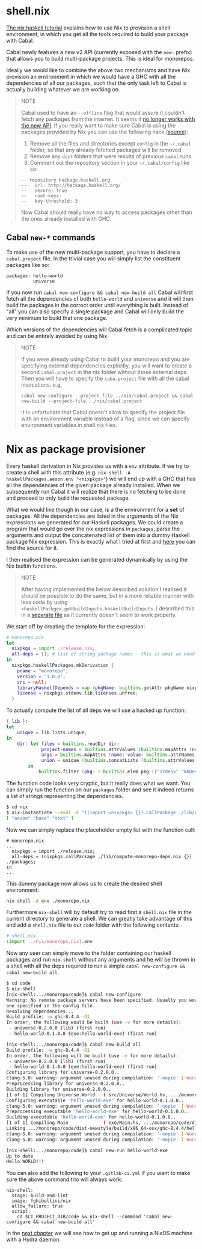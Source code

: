 
# shell.nix

[The nix haskell tutorial](https://github.com/Gabriel439/haskell-nix/tree/master/project0#building-with-cabal) explains how to use Nix to provision a shell environment,
in which you get all the tools required to build your package with Cabal.

Cabal newly features a new v2 API (currently exposed with the `new-` prefix) that allows you to build multi-package projects.
This is ideal for monorepos.

Ideally we would like to combine the above two mechanisms and have Nix provision an environment in which we would have a GHC with all
the dependencies of all our packages, such that the only task left to Cabal is actually building whatever we are working on.

> NOTE
>
> Cabal used to have an `--offline` flag that would assure it couldn't fetch any packages from the internet.
> It seems it [no longer works with the new API](https://github.com/haskell/cabal/issues/5346).
> If you really want to make sure Cabal is using the packages provided by Nix you can use the following hack ([source](https://github.com/haskell/cabal/issues/5783#issuecomment-445518839)):
>
> 1. Remove all the files and directories except `config` in the `~/.cabal` folder, so that any already fetched packages will be removed
> 2. Remove any `dist` folders that were results of previous `cabal` runs
> 3. Comment out the repository section in your `~/.cabal/config` like so:
> ```
> -- repository hackage.haskell.org
> --   url: http://hackage.haskell.org/
> --   secure: True
> --   root-keys:
> --   key-threshold: 3
> ```
>
> Now Cabal should really have no way to access packages other than the ones already installed with GHC.

## Cabal `new-*` commands

To make use of the new multi-package support, you have to declare a `cabal.project` file. In the trivial case
you will simply list the constituent packages like so:

```
packages: hello-world
          universe
```

If you now run `cabal new-configure && cabal new-build all` Cabal will first fetch all the dependencies of both `hello-world` and `universe` and it will then
build the packages in the correct order until everything is built. Instead of "all" you can also specify a single package and Cabal will only build the
very minimum to build that one package.

Which versions of the dependencies will Cabal fetch is a complicated topic and can be entirely avoided by using Nix.

> NOTE
>
> If you were already using Cabal to build your monorepo and you are specifying external dependencies explicitly,
> you will want to create a second `cabal.project` in the nix folder without those external deps.
> Then you will have to specify the `caba.project` file with all the cabal invocations. e.g.
> ```
> cabal new-configure --project-file ../nix/cabal.project && cabal new-build --project-file ../nix/cabal.project
> ```
> It is unfortunate that Cabal doesn't allow to specify the project file with an environment variable instead of a flag,
> since we can specify environment variables in shell.nix files.

# Nix as package provisioner

Every haskell derivation in Nix provides us with a `env` attribute.
If we try to create a shell with this attribute (e.g. `nix-shell -A haskellPackages.aeson.env "<nixpkgs>"`) we will end up with a GHC that has
all the dependencies of the given package already installed. When we subsequently run Cabal it will realize that there is no fetching to be done
and proceed to only build the requested package.

What we would like though in our case, is a the environment for a __set__ of packages.
All the dependencies are listed in the arguments of the Nix expressions we generated for our Haskell packages.
We could create a program that would go over the nix expressions in `packages`, parse the arguments and output the concatenated list of them into a dummy Haskell package Nix expression.
This is exactly what I tried at first and [here](https://github.com/fghibellini/nix-scripts/tree/master/monorepo-gen-env) you can find the source for it.

I then realised the expression can be generated dynamically by using the Nix builtin functions.

> NOTE
>
> After having implemented the below described solution I realised it should be possible to do the same,
> but in a more reliable manner with less code by using `<haskellPackge>.getBuildInputs.haskellBuildInputs`.
> I described this in a [separate file](./APPROACH2.md) as it currently doesn't seem to work properly.

We start off by creating the template for the expression:

```nix
# monorepo.nix
let
  nixpkgs = import ./release.nix;
  all-deps = []; # list of string package names - this is what we need to figure out how to generate
in
  nixpkgs.haskellPackages.mkDerivation {
    pname = "monorepo";
    version = "1.0.0";
    src = null;
    libraryHaskellDepends = map (pkgName: builtins.getAttr pkgName nixpkgs.haskellPackages) all-deps;
    license = nixpkgs.stdenv.lib.licenses.unfree;
  }
```

To actually compute the list of all deps we will use a hacked up function:

```nix
{ lib }:
let
    unique = lib.lists.unique;
in
    dir: let files = builtins.readDir dir;
             project-names = builtins.attrValues (builtins.mapAttrs (name: value: builtins.elemAt (builtins.match "(.*)\\.nix" name) 0) files);
             args = builtins.mapAttrs (name: value: builtins.attrNames (builtins.functionArgs (import (dir + "/${name}")))) files;
             union = unique (builtins.concatLists (builtins.attrValues args));
        in
            builtins.filter (pkg: ! builtins.elem pkg (["stdenv" "mkDerivation"] ++ project-names)) union

```

The function code looks very cryptic, but it really does what we want. You can simply run the function on our `packages` folder and see it indeed returns a list of strings representing the dependencies.

```bash
$ cd nix
$ nix-instantiate --eval -E "((import <nixpkgs> {}).callPackage ./lib/compute-monorepo-deps.nix {}) ./packages"
[ "aeson" "base" "text" ]
```

Now we can simply replace the placeholder empty list with the function call:

```
# monorepo.nix
...
  nixpkgs = import ./release.nix;
  all-deps = (nixpkgs.callPackage ./lib/compute-monorepo-deps.nix {}) ./packages;
in
...
```

This dummy package now allows us to create the desired shell environment:

```bash
nix-shell -A env ./monorepo.nix
```

Furthermore `nix-shell` will by default try to read first a `shell.nix` file in the current directory to generate a shell.
We can greatly take advantage of this and add a `shell.nix` file to our `code` folder with the following contents:

```nix
# shell.nix
(import ../nix/monorepo.nix).env
```

Now any user can simply move to the folder containing our haskell packages and run `nix-shell` without any arguments and he will be
thrown in a shell with all the deps required to run a simple `cabal new-configure && cabal new-build all`.

```bash
$ cd code
$ nix-shell
[nix-shell:.../monorepo/code]$ cabal new-configure
Warning: No remote package servers have been specified. Usually you would have
one specified in the config file.
Resolving dependencies...
Build profile: -w ghc-8.4.4 -O1
In order, the following would be built (use -v for more details):
 - universe-0.2.0.0 (lib) (first run)
 - hello-world-0.1.0.0 (exe:hello-world-exe) (first run)

[nix-shell:.../monorepo/code]$ cabal new-build all
Build profile: -w ghc-8.4.4 -O1
In order, the following will be built (use -v for more details):
 - universe-0.2.0.0 (lib) (first run)
 - hello-world-0.1.0.0 (exe:hello-world-exe) (first run)
Configuring library for universe-0.2.0.0..
clang-5.0: warning: argument unused during compilation: '-nopie' [-Wunused-command-line-argument]
Preprocessing library for universe-0.2.0.0..
Building library for universe-0.2.0.0..
[1 of 1] Compiling Universe.World   ( src/Universe/World.hs, .../monorepo/code/dist-newstyle/build/x86_64-osx/ghc-8.4.4/universe-0.2.0.0/build/Universe/World.o )
Configuring executable 'hello-world-exe' for hello-world-0.1.0.0..
clang-5.0: warning: argument unused during compilation: '-nopie' [-Wunused-command-line-argument]
Preprocessing executable 'hello-world-exe' for hello-world-0.1.0.0..
Building executable 'hello-world-exe' for hello-world-0.1.0.0..
[1 of 1] Compiling Main             ( exe/Main.hs, .../monorepo/code/dist-newstyle/build/x86_64-osx/ghc-8.4.4/hello-world-0.1.0.0/x/hello-world-exe/build/hello-world-exe/hello-world-exe-tmp/Main.o )
Linking .../monorepo/code/dist-newstyle/build/x86_64-osx/ghc-8.4.4/hello-world-0.1.0.0/x/hello-world-exe/build/hello-world-exe/hello-world-exe ...
clang-5.0: warning: argument unused during compilation: '-nopie' [-Wunused-command-line-argument]
clang-5.0: warning: argument unused during compilation: '-nopie' [-Wunused-command-line-argument]

[nix-shell:.../monorepo/code]$ cabal new-run hello-world-exe
Up to date
Hello WORLD!!!
```

You can also add the following to your `.gitlab-ci.yml` if you want to make sure the above command trio will always work:

```
nix-shell:
  stage: build-and-lint
  image: fghibellini/nix
  allow_failure: true
  script:
    cd $CI_PROJECT_DIR/code && nix-shell --command 'cabal new-configure && cabal new-build all'
```

In the [next chapter](../setting-up-a-hydra-instance) we will see how to get up and running a NixOS machine with a Hydra daemon.

